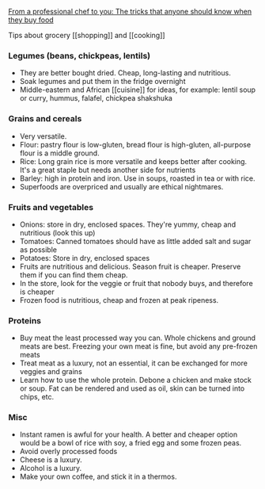 [From a professional chef to you: The tricks that anyone should know when they buy food](https://www.reddit.com/r/EatCheapAndHealthy/comments/jwjn2p/from_a_professional_chef_to_you_the_tricks_that/)

Tips about grocery [[shopping]] and [[cooking]]

### Legumes (beans, chickpeas, lentils)
- They are better bought dried. Cheap, long-lasting and nutritious.
- Soak legumes and put them in the fridge overnight
- Middle-eastern and African [[cuisine]] for ideas, for example: lentil soup or curry, hummus, falafel, chickpea shakshuka

### Grains and cereals
- Very versatile.
- Flour: pastry flour is low-gluten, bread flour is high-gluten, all-purpose flour is a middle ground.
- Rice: Long grain rice is more versatile and keeps better after cooking. It's a great staple but needs another side for nutrients
- Barley: high in protein and iron. Use in soups, roasted in tea or with rice.
- Superfoods are overpriced and usually are ethical nightmares.

### Fruits and vegetables
- Onions: store in dry, enclosed spaces. They're yummy, cheap and nutritious (look this up)
- Tomatoes: Canned tomatoes should have as little added salt and sugar as possible
- Potatoes: Store in dry, enclosed spaces
- Fruits are nutritious and delicious. Season fruit is cheaper. Preserve them if you can find them cheap.
- In the store, look for the veggie or fruit that nobody buys, and therefore is cheaper
- Frozen food is nutritious, cheap and frozen at peak ripeness.

### Proteins
- Buy meat the least processed way you can. Whole chickens and ground meats are best. Freezing your own meat is fine, but avoid any pre-frozen meats
- Treat meat as a luxury, not an essential, it can be exchanged for more veggies and grains
- Learn how to use the whole protein. Debone a chicken and make stock or soup. Fat can be rendered and used as oil, skin can be turned into chips, etc.

### Misc
- Instant ramen is awful for your health. A better and cheaper option would be a bowl of rice with soy, a fried egg and some frozen peas.
- Avoid overly processed foods
- Cheese is a luxury.
- Alcohol is a luxury.
- Make your own coffee, and stick it in a thermos.
